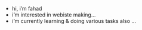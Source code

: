 -  hi, i’m fahad
-  i’m interested in webiste making...
-  i’m currently learning & doing various tasks also ...
  
  


